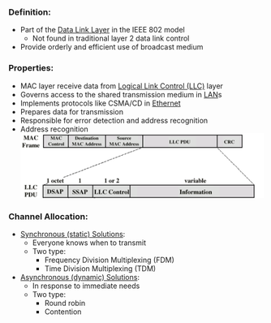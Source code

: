 ### Definition:
- Part of the [Data Link Layer](Data%20Link%20Layer.md) in the IEEE 802 model
	- Not found in traditional layer 2 data link control
- Provide orderly and efficient use of broadcast medium
### Properties:
- MAC layer receive data from [Logical Link Control (LLC)](Logical%20Link%20Control%20(LLC).md) layer
- Governs access to the shared transmission medium in [LAN](LAN.md)s
- Implements protocols like CSMA/CD in [Ethernet](Ethernet.md)
- Prepares data for transmission
- Responsible for error detection and address recognition
- Address recognition
![MAC&LLC](Attachments/MAC&LLC.png)

### Channel Allocation:
- [Synchronous (static) Solutions](Synchronous%20(static)%20Solutions.md):
	- Everyone knows when to transmit
	- Two type:
		- Frequency Division Multiplexing (FDM)
		- Time Division Multiplexing (TDM)
- [Asynchronous (dynamic) Solutions](Asynchronous%20(dynamic)%20Solutions.md):
	- In response to immediate needs
	- Two type:
		- Round robin
		- Contention
